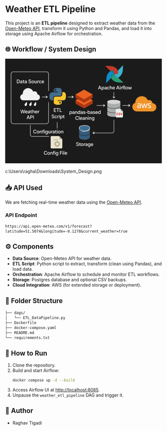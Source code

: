 # Weather ETL Pipeline

This project is an **ETL pipeline** designed to extract weather data from the [Open-Meteo API](https://open-meteo.com/), transform it using Python and Pandas, and load it into storage using Apache Airflow for orchestration.


## 🌐 Workflow / System Design

![System Design Diagram](System_Design.png)

c:\Users\ragha\Downloads\System_Design.png


## 📥 API Used
We are fetching real-time weather data using the [Open-Meteo API](https://api.open-meteo.com/v1/forecast).

### API Endpoint
```
https://api.open-meteo.com/v1/forecast?latitude=51.5074&longitude=-0.1278&current_weather=true
```




## ⚙️ Components
- **Data Source**: Open-Meteo API for weather data.
- **ETL Script**: Python script to extract, transform (clean using Pandas), and load data.
- **Orchestration**: Apache Airflow to schedule and monitor ETL workflows.
- **Storage**: Postgres database and optional CSV backups.
- **Cloud Integration**: AWS (for extended storage or deployment).


## 📂 Folder Structure
```
├── dags/
│   └── ETL_DataPipeline.py
├── Dockerfile
├── docker-compose.yaml
├── README.md
└── requirements.txt
```


## 🚀 How to Run
1. Clone the repository.
2. Build and start Airflow:
   ```bash
   docker compose up -d --build
   ```
3. Access Airflow UI at [http://localhost:8085](http://localhost:).
4. Unpause the `weather_etl_pipeline` DAG and trigger it.


## 📝 Author
- Raghav Tigadi

